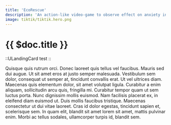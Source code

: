 ```yaml
---
title: 'EcoRescue'
description: 'An action-like video-game to observe effect on anxiety in adolescents.'
image: tiktik/tiktik.hero.png
---
```


<!-- Project heading and meta info (date, type) -->
# {{ $doc.title }}


<!-- Project gallery -->

::ULandingCard
test
::
<!-- Project info -->

<!-- . About partner -->
<!-- . Objective -->
<!-- . Tools & Technologies  -->
<!-- . Share this  -->
<!-- . Challenge -->
Quisque quis rutrum orci. Donec laoreet quis tellus vel faucibus. Mauris sed dui augue. Ut sit amet eros at justo semper malesuada. Vestibulum sem dolor, consequat ut semper at, tincidunt convallis erat. Ut vel ultrices diam. Maecenas quis elementum dolor, sit amet volutpat ligula. Curabitur a enim aliquam, sollicitudin arcu quis, fringilla mi. Curabitur tempor quam ut sem luctus porta. Nunc dignissim mollis euismod. Nam facilisis placerat ex, in eleifend diam euismod ut. Duis mollis faucibus tristique. Maecenas consectetur ut dui vitae laoreet. Cras id dolor egestas, tincidunt sapien et, scelerisque sem. In quam elit, blandit sit amet lorem sit amet, mattis pulvinar enim. Morbi ac tellus sodales, ullamcorper turpis id, blandit sem. 

<!-- Related projects -->
